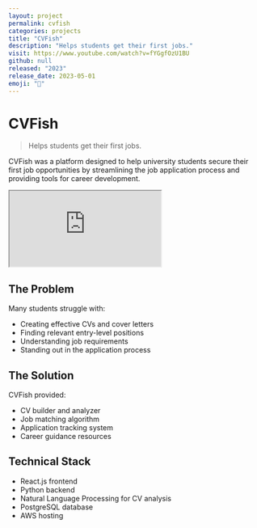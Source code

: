 ```yaml
---
layout: project
permalink: cvfish
categories: projects
title: "CVFish"
description: "Helps students get their first jobs."
visit: https://www.youtube.com/watch?v=fYGgfOzU1BU
github: null
released: "2023"
release_date: 2023-05-01
emoji: "🎣"
---
```


# CVFish

> Helps students get their first jobs.

CVFish was a platform designed to help university students secure their first job opportunities by streamlining the job application process and providing tools for career development.

<div class="video-container">
  <iframe
    src="https://www.youtube.com/embed/fYGgfOzU1BU"
    title="CVFish Demo"
    allow="accelerometer; autoplay; clipboard-write; encrypted-media; gyroscope; picture-in-picture"
    allowfullscreen>
  </iframe>
</div>

## The Problem

Many students struggle with:
- Creating effective CVs and cover letters
- Finding relevant entry-level positions
- Understanding job requirements
- Standing out in the application process

## The Solution

CVFish provided:
- CV builder and analyzer
- Job matching algorithm
- Application tracking system
- Career guidance resources

## Technical Stack

- React.js frontend
- Python backend
- Natural Language Processing for CV analysis
- PostgreSQL database
- AWS hosting 